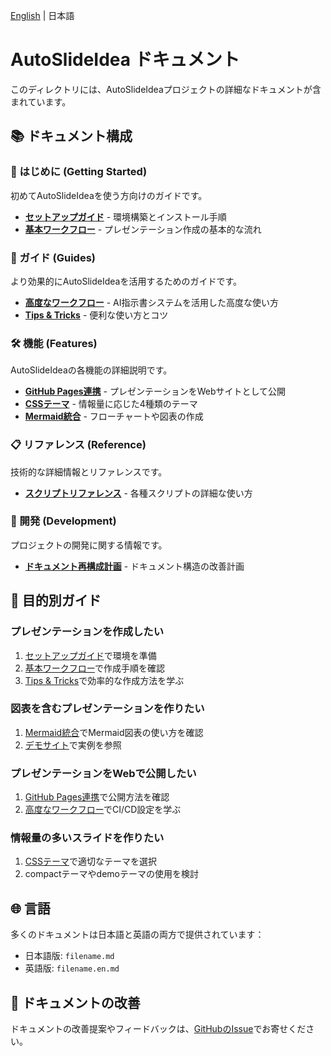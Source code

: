 [English](README.en.md) | 日本語

# AutoSlideIdea ドキュメント

このディレクトリには、AutoSlideIdeaプロジェクトの詳細なドキュメントが含まれています。

## 📚 ドキュメント構成

### 🚀 はじめに (Getting Started)
初めてAutoSlideIdeaを使う方向けのガイドです。

- **[セットアップガイド](getting-started/setup.md)** - 環境構築とインストール手順
- **[基本ワークフロー](getting-started/basic-workflow.md)** - プレゼンテーション作成の基本的な流れ

### 📖 ガイド (Guides)
より効果的にAutoSlideIdeaを活用するためのガイドです。

- **[高度なワークフロー](guides/advanced-workflow.md)** - AI指示書システムを活用した高度な使い方
- **[Tips & Tricks](guides/tips.md)** - 便利な使い方とコツ

### 🛠️ 機能 (Features)
AutoSlideIdeaの各機能の詳細説明です。

- **[GitHub Pages連携](features/github-pages.md)** - プレゼンテーションをWebサイトとして公開
- **[CSSテーマ](features/css-themes.md)** - 情報量に応じた4種類のテーマ
- **[Mermaid統合](features/mermaid.md)** - フローチャートや図表の作成

### 📋 リファレンス (Reference)
技術的な詳細情報とリファレンスです。

- **[スクリプトリファレンス](reference/scripts.md)** - 各種スクリプトの詳細な使い方

### 🔧 開発 (Development)
プロジェクトの開発に関する情報です。

- **[ドキュメント再構成計画](development/REORGANIZATION_PLAN.md)** - ドキュメント構造の改善計画

## 🎯 目的別ガイド

### プレゼンテーションを作成したい
1. [セットアップガイド](getting-started/setup.md)で環境を準備
2. [基本ワークフロー](getting-started/basic-workflow.md)で作成手順を確認
3. [Tips & Tricks](guides/tips.md)で効率的な作成方法を学ぶ

### 図表を含むプレゼンテーションを作りたい
1. [Mermaid統合](features/mermaid.md)でMermaid図表の使い方を確認
2. [デモサイト](https://dobachi.github.io/AutoSlideIdea/)で実例を参照

### プレゼンテーションをWebで公開したい
1. [GitHub Pages連携](features/github-pages.md)で公開方法を確認
2. [高度なワークフロー](guides/advanced-workflow.md)でCI/CD設定を学ぶ

### 情報量の多いスライドを作りたい
1. [CSSテーマ](features/css-themes.md)で適切なテーマを選択
2. compactテーマやdemoテーマの使用を検討

## 🌐 言語

多くのドキュメントは日本語と英語の両方で提供されています：
- 日本語版: `filename.md`
- 英語版: `filename.en.md`

## 📝 ドキュメントの改善

ドキュメントの改善提案やフィードバックは、[GitHubのIssue](https://github.com/dobachi/AutoSlideIdea/issues)でお寄せください。